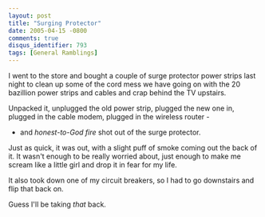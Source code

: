 ```yaml
---
layout: post
title: "Surging Protector"
date: 2005-04-15 -0800
comments: true
disqus_identifier: 793
tags: [General Ramblings]
---
```

I went to the store and bought a couple of surge protector power strips
last night to clean up some of the cord mess we have going on with the
20 bazillion power strips and cables and crap behind the TV upstairs.
 
 Unpacked it, unplugged the old power strip, plugged the new one in,
plugged in the cable modem, plugged in the wireless router -
 
 - and *honest-to-God fire* shot out of the surge protector.
 
 Just as quick, it was out, with a slight puff of smoke coming out the
back of it. It wasn't enough to be really worried about, just enough to
make me scream like a little girl and drop it in fear for my life.
 
 It also took down one of my circuit breakers, so I had to go downstairs
and flip that back on.
 
 Guess I'll be taking *that* back.
